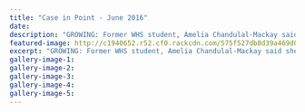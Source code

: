 ```yaml
---
title: "Case in Point - June 2016"
date: 
description: "GROWING: Former WHS student, Amelia Chandulal-Mackay said she has grown a lot during a year of study with the Orlando Ballet School in Florida, Wanganui Chronicle article on 11/6/16..."
featured-image: http://c1940652.r52.cf0.rackcdn.com/575f527db8d39a469d002e46/Amelia-Chandulal-Mackay.Orlando-Ballet-School.Chron-11.6.16.jpg
excerpt: "GROWING: Former WHS student, Amelia Chandulal-Mackay said she has grown a lot during a year of study with the Orlando Ballet School in Florida."
gallery-image-1: 
gallery-image-2: 
gallery-image-3: 
gallery-image-4: 
gallery-image-5: 
---
```

